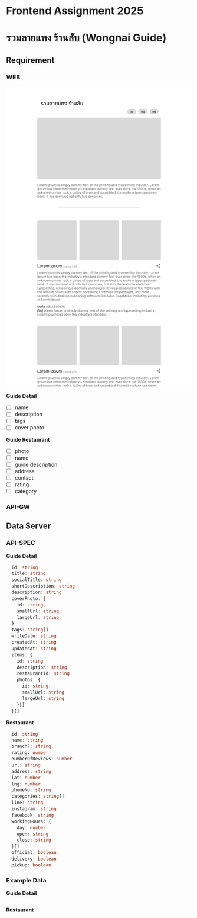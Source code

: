 # Frontend Assignment 2025

# รวมลายแทง ร้านลับ (Wongnai Guide)

## Requirement

### WEB

![image](./ui-example.jpg)

**Guide Detail**

- [ ] name
- [ ] description
- [ ] tags
- [ ] cover photo

**Guide Restaurant**

- [ ] photo
- [ ] name
- [ ] guide description
- [ ] address
- [ ] contact
- [ ] rating
- [ ] category

### API-GW

## Data Server

### API-SPEC

**Guide Detail**

```ts
  id: string
  title: string
  socialTitle: string
  shortDescription: string
  description: string
  coverPhoto: {
    id: string,
    smallUrl: string
    largeUrl: string
  }
  tags: string[]
  writeDate: string
  createdAt: string
  updatedAt: string
  items: {
    id: string
    description: string
    restaurantId: string
    photos: {
      id: string,
      smallUrl: string
      largeUrl: string
    }[]
  }[]
```

**Restaurant**

```ts
  id: string
  name: string
  branch?: string
  rating: number
  numberOfReviews: number
  url: string
  address: string
  lat: number
  lng: number
  phoneNo: string
  categories: string[]
  line: string
  instagram: string
  facebook: string
  workingHours: {
    day: number
    open: string
    close: string
  }[]
  official: boolean
  delivery: boolean
  pickup: boolean
```

### Example Data

**Guide Detail**

```json

```

**Restaurant**

```json

```
